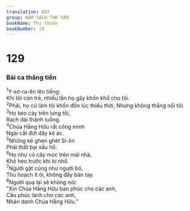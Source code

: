 ```yaml
---
translation: BDY
group: NĂM SÁCH THƠ VĂN
bookName: Thi thiên 
bookNumber: 19
---
```


<div class="title"><h1>129</h1><h3>Bài ca thăng tiến</h3></div>
<span class="verse thi_129_1"><sup>1</sup>Y-sơ-ra-ên lên tiếng:<br/>Khi tôi còn trẻ, nhiều lần họ gây khốn khổ cho tôi.<br/></span>
<span class="verse thi_129_2"><sup>2</sup>Phải, họ cứ làm tôi khốn đốn lúc thiếu thời, Nhưng không thắng nổi tôi.<br/></span>
<span class="verse thi_129_3"><sup>3</sup>Họ kéo cày trên lưng tôi,<br/>Rạch dài thành luống.<br/></span>
<span class="verse thi_129_4"><sup>4</sup>Chúa Hằng Hữu rất công minh<br/>Ngài cắt đứt dây kẻ ác.<br/></span>
<span class="verse thi_129_5"><sup>5</sup>Những kẻ ghen ghét Si-ôn<br/>Phải thất bại xấu hổ.<br/></span>
<span class="verse thi_129_6"><sup>6</sup>Họ như cỏ cây mọc trên mái nhà,<br/>Khô héo trước khi bị nhổ.<br/></span>
<span class="verse thi_129_7"><sup>7</sup>Người gặt cũng như người bó,<br/>Thu hoạch ít ỏi, không đầy bàn tay.<br/></span>
<span class="verse thi_129_8"><sup>8</sup>Người qua lại sẽ không nói:<br/>&#34;Xin Chúa Hằng Hữu ban phúc cho các anh,<br/>Câu phúc lành cho các anh,<br/>Nhân danh Chúa Hằng Hữu.&#34;</span>
